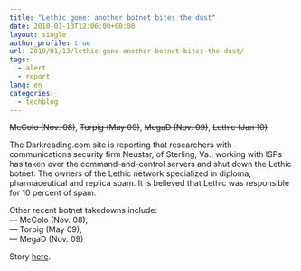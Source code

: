 ```yaml
---
title: "Lethic gone: another botnet bites the dust"
date: 2010-01-13T12:06:00+00:00
layout: single
author_profile: true
url: 2010/01/13/lethic-gone-another-botnet-bites-the-dust/
tags:
  - alert
  - report
lang: en
categories: 
  - techblog
---
```

<strike>McColo (Nov. 08)</strike>, <strike>Torpig (May 09)</strike>, <strike>MegaD (Nov. 09)</strike>, <strike>Lethic (Jan 10)</strike>

The Darkreading.com site is reporting that researchers with communications security firm Neustar, of Sterling, Va., working with ISPs has taken over the command-and-control servers and shut down the Lethic botnet. The owners of the Lethic network specialized in diploma, pharmaceutical and replica spam. It is believed that Lethic was responsible for 10 percent of spam.

Other recent botnet takedowns include:  
— McColo (Nov. 08),  
— Torpig (May 09),  
— MegaD (Nov. 09)

Story [here](http://www.darkreading.com/insiderthreat/security/vulnerabilities/showArticle.jhtml?articleID=222300408).